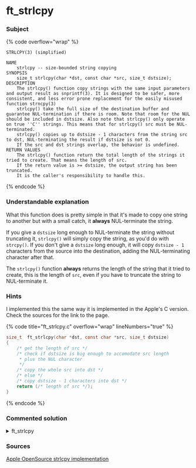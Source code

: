 # ft\_strlcpy

### Subject

{% code overflow="wrap" %}
```
STRLCPY(3) (simplified)

NAME
    strlcpy -- size-bounded string copying
SYNOPSIS
    size_t strlcpy(char *dst, const char *src, size_t dstsize);
DESCRIPTION
    The strlcpy() function copy strings with the same input parameters and output result as snprintf(3). It is designed to be safer, more consistent, and less error prone replacement for the easily misused function strncpy(3)
    strlcpy() take the full size of the destination buffer and guarantee NUL-termination if there is room. Note that room for the NUL should be included in dstsize. Also note that strlcpy() only operate on true ''C'' strings. This means that for strlcpy() src must be NUL-terminated.
    strlcpy() copies up to dstsize - 1 characters from the string src to dst, NUL-terminating the result if dstsize is not 0.
    If the src and dst strings overlap, the behavior is undefined.
RETURN VALUES
    The strlcpy() function return the total length of the strings it tried to create. That means the length of src.
    If the return value is >= dstsize, the output string has been truncated.
    It is the caller's responsibility to handle this.
```
{% endcode %}

### Understandable explanation

What this function does is pretty simple in that it's made to copy one string to another but with a small catch, it **always** NUL-terminate the string.

If you give a `dstsize` long enough to NUL-terminate the string without truncating it, `strlcpy()` will simply copy the string, as you'd do with `strcpy()`. If you don't give a `dstsize` long enough, it will copy `dstsize - 1` characters from the source into the destination, adding the NUL-terminating character after that.

The `strlcpy()` function **always** returns the length of the string that it tried to create, this is the length of `src`, even if you have to truncate the string to NUL-terminate it.

### Hints

I implemented this the same way it is implemented in the Apple's C version. Check the sources for the link to the page.

{% code title="ft_strlcpy.c" overflow="wrap" lineNumbers="true" %}
```c
size_t	ft_strlcpy(char *dst, const char *src, size_t dstsize)
{
    /* get the length of src */
    /* check if dstsize is big enough to accomodate src length 
     * plus the NUL character
     */
    /* copy the whole src into dst */
    /* else */
    /* copy dstsize - 1 characters into dst */
    return (/* length of src */);
}
```
{% endcode %}

### Commented solution

<details>

<summary>ft_strlcpy</summary>

{% code title="ft_strlcpy.c" overflow="wrap" lineNumbers="true" %}
```c
#include "libft.h"

size_t    ft_strlcpy(char *dst, const char *src, size_t dstsize)
{
    size_t    src_len;
    
    /* getting the length of src with our ft_strlen function */
    src_len = ft_strlen(src);
    /* checking if dstsize is big enough to accomodate src_len plus
     * the terminating NUL character
     */
    if (src_len + 1 < dstsize)
        /* using ft_memcpy to copy the source into the destination */
        ft_memcpy(dst, src, src_len + 1);
    /* if dstsize is not big enough, we have to truncate the string
     * when copying it
     * note that we also check if dstsize is 0, if that is the case
     * we don't have to copy anything, so we just skip this part by
     * not entering the condition
     */
    else if (dstsize != 0)
    {
        /* we also use ft_memcpy, but instead of giving it
         * src_len + 1 as a maxsize, we give it dstsize - 1
         */
        ft_memcpy(dst, src, dstsize - 1);
        /* we then NUL-terminate the string */
        dst[dstsize - 1] = 0;
    }
    /* finally, we return the original length of the src */
    return (src_len);
}
```
{% endcode %}

</details>

### Sources

[Apple OpenSource strlcpy implementation](https://opensource.apple.com/source/xnu/xnu-4570.1.46/osfmk/arm/strlcpy.c.auto.html)

